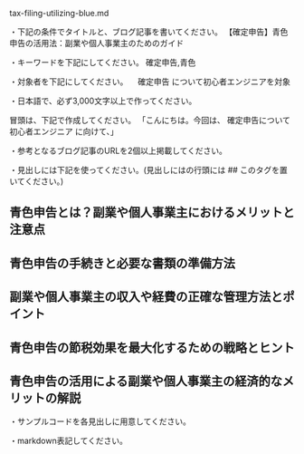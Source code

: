 tax-filing-utilizing-blue.md

・下記の条件でタイトルと、ブログ記事を書いてください。
【確定申告】青色申告の活用法：副業や個人事業主のためのガイド

・キーワードを下記にしてください。
確定申告,青色

・対象者を下記にしてください。
　確定申告 について初心者エンジニアを対象


・日本語で、必ず3,000文字以上で作ってください。

冒頭は、下記で作成してください。
「こんにちは。今回は、
確定申告について初心者エンジニア
に向けて、」

・参考となるブログ記事のURLを2個以上掲載してください。

・見出しには下記を使ってください。(見出しにはの行頭には ## このタグを置いてください。)
## 青色申告とは？副業や個人事業主におけるメリットと注意点
## 青色申告の手続きと必要な書類の準備方法
## 副業や個人事業主の収入や経費の正確な管理方法とポイント
## 青色申告の節税効果を最大化するための戦略とヒント
## 青色申告の活用による副業や個人事業主の経済的なメリットの解説

・サンプルコードを各見出しに用意してください。

・markdown表記してください。


